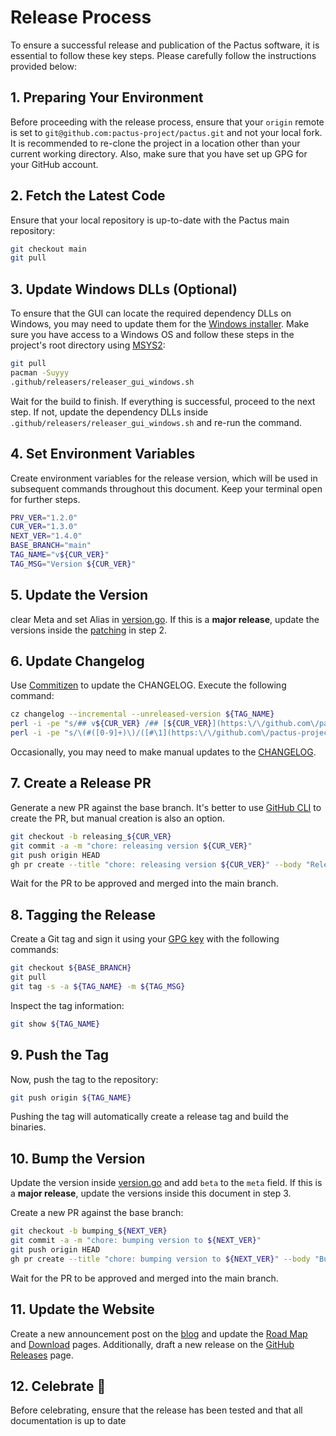 # Release Process

To ensure a successful release and publication of the Pactus software, it is essential to follow these key steps.
Please carefully follow the instructions provided below:

## 1. Preparing Your Environment

Before proceeding with the release process,
ensure that your `origin` remote is set to `git@github.com:pactus-project/pactus.git` and not your local fork.
It is recommended to re-clone the project in a location other than your current working directory.
Also, make sure that you have set up GPG for your GitHub account.

## 2. Fetch the Latest Code

Ensure that your local repository is up-to-date with the Pactus main repository:

```bash
git checkout main
git pull
```

## 3. Update Windows DLLs (Optional)

To ensure that the GUI can locate the required dependency DLLs on Windows,
you may need to update them for the [Windows installer](../.github/releasers/releaser_gui_windows.sh).
Make sure you have access to a Windows OS and follow these steps in the project's root directory using [MSYS2](https://www.msys2.org/):

```bash
git pull
pacman -Suyyy
.github/releasers/releaser_gui_windows.sh
```

Wait for the build to finish. If everything is successful, proceed to the next step.
If not, update the dependency DLLs inside `.github/releasers/releaser_gui_windows.sh` and re-run the command.

## 4. Set Environment Variables

Create environment variables for the release version, which will be used in subsequent commands throughout this document.
Keep your terminal open for further steps.

```bash
PRV_VER="1.2.0"
CUR_VER="1.3.0"
NEXT_VER="1.4.0"
BASE_BRANCH="main"
TAG_NAME="v${CUR_VER}"
TAG_MSG="Version ${CUR_VER}"
```

## 5. Update the Version

clear Meta and set Alias in [version.go](../version/version.go).
If this is a **major release**, update the versions inside the [patching](./patching.md) in step 2.

## 6. Update Changelog

Use [Commitizen](https://github.com/commitizen-tools/commitizen) to update the CHANGELOG. Execute the following command:

```bash
cz changelog --incremental --unreleased-version ${TAG_NAME}
perl -i -pe "s/## v${CUR_VER} /## [${CUR_VER}](https:\/\/github.com\/pactus-project\/pactus\/compare\/v${PRV_VER}...v${CUR_VER}) /g" CHANGELOG.md
perl -i -pe "s/\(#([0-9]+)\)/([#\1](https:\/\/github.com\/pactus-project\/pactus\/pull\/\1))/g" CHANGELOG.md
```

Occasionally, you may need to make manual updates to the [CHANGELOG](../CHANGELOG.md).

## 7. Create a Release PR

Generate a new PR against the base branch.
It's better to use [GitHub CLI](https://github.com/cli/cli/) to create the PR, but manual creation is also an option.

```bash
git checkout -b releasing_${CUR_VER}
git commit -a -m "chore: releasing version ${CUR_VER}"
git push origin HEAD
gh pr create --title "chore: releasing version ${CUR_VER}" --body "Releasing version ${CUR_VER}" --base ${BASE_BRANCH}
```

Wait for the PR to be approved and merged into the main branch.

## 8. Tagging the Release

Create a Git tag and sign it using your [GPG key](https://docs.github.com/en/authentication/managing-commit-signature-verification/about-commit-signature-verification) with the following commands:

```bash
git checkout ${BASE_BRANCH}
git pull
git tag -s -a ${TAG_NAME} -m ${TAG_MSG}
```

Inspect the tag information:

```bash
git show ${TAG_NAME}
```

## 9. Push the Tag

Now, push the tag to the repository:

```bash
git push origin ${TAG_NAME}
```

Pushing the tag will automatically create a release tag and build the binaries.

## 10. Bump the Version

Update the version inside [version.go](../version/version.go) and add `beta` to the `meta` field.
If this is a **major release**, update the versions inside this document in step 3.

Create a new PR against the base branch:

```bash
git checkout -b bumping_${NEXT_VER}
git commit -a -m "chore: bumping version to ${NEXT_VER}"
git push origin HEAD
gh pr create --title "chore: bumping version to ${NEXT_VER}" --body "Bumping version to ${NEXT_VER}" --base ${BASE_BRANCH}
```

Wait for the PR to be approved and merged into the main branch.

## 11. Update the Website

Create a new announcement post on the
[blog](https://pactus.org/blog/) and update the
[Road Map](https://pactus.org/about/roadmap/) and
[Download](https://pactus.org/download/) pages.
Additionally, draft a new release on the
[GitHub Releases](https://github.com/pactus-project/pactus/releases) page.

## 12. Celebrate 🎉

Before celebrating, ensure that the release has been tested and that all documentation is up to date
